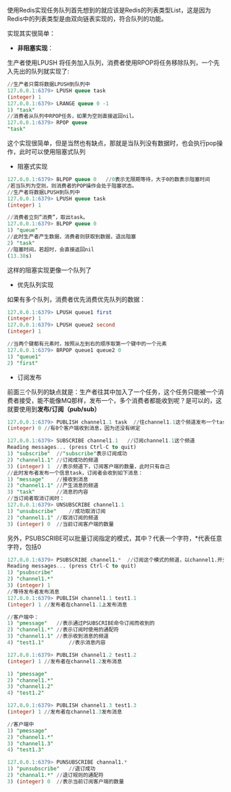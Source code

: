 使用Redis实现任务队列首先想到的就应该是Redis的列表类型List，这是因为Redis中的列表类型是由双向链表实现的，符合队列的功能。

实现其实很简单：

- **非阻塞实现**：

生产者使用LPUSH 将任务加入队列，消费者使用RPOP将任务移除队列，一个先入先出的队列就实现了:

```sql
//生产者只需将数据LPUSH到队列中
127.0.0.1:6379> LPUSH queue task
(integer) 1
127.0.0.1:6379> LRANGE queue 0 -1
1) "task"
//消费者从队列中RPOP任务，如果为空则直接返回nil。
127.0.0.1:6379> RPOP queue
"task"
```

这个实现很简单，但是当然也有缺点，那就是当队列没有数据时，也会执行pop操作，此时可以使用阻塞式队列

- 阻塞式实现

```sql
127.0.0.1:6379> BLPOP queue 0   //0表示无限期等待，大于0的数表示阻塞时间
/若当队列为空则，则消费者的POP操作会处于阻塞状态。
//生产者将数据LPUSH到队列中
127.0.0.1:6379> LPUSH queue task
(integer) 1

//消费者立刻“消费”，取出task。
127.0.0.1:6379> BLPOP queue 0
1) "queue"
//此时生产者产生数据，消费者则获取到数据，退出阻塞
2) "task"
//阻塞时间，若超时，会直接返回nil
(13.38s)
```

这样的阻塞实现更像一个队列了

- 优先队列实现

如果有多个队列，消费者优先消费优先队列的数据：

```sql
127.0.0.1:6379> LPUSH queue1 first 
(integer) 1
127.0.0.1:6379> LPUSH queue2 second
(integer) 1

//当两个键都有元素时，按照从左到右的顺序取第一个键中的一个元素
127.0.0.1:6379> BRPOP queue1 queue2 0
1) "queue1"
2) "first"
```

- 订阅发布

前面三个队列的缺点就是：生产者往其中加入了一个任务，这个任务只能被一个消费者接受，能不能像MQ那样，发布一个，多个消费者都能收到呢？是可以的，这就要使用到**发布/订阅（pub/sub）**

```sql
127.0.0.1:6379> PUBLISH channel1.1 task  //往channel1.1这个频道发布一个task
(integer) 0 //有0个客户端收到消息，因为还没有绑定

127.0.0.1:6379> SUBSCRIBE channel1.1   //订阅channel1.1这个频道
Reading messages... (press Ctrl-C to quit)
1) "subscribe"  //"subscribe"表示订阅成功
2) "channel1.1" //订阅成功的频道
3) (integer) 1  //表示频道下，订阅客户端的数量，此时只有自己
//此时发布者发布一个信息task，订阅者会收到如下消息：
1) "message"    //接收到消息
2) "channel1.1" //产生消息的频道
3) "task"       //消息的内容
//当订阅者取消订阅时：
127.0.0.1:6379> UNSUBSCRIBE channel1.1
1) "unsubscribe"    //成功取消订阅
2) "channel1.1" //取消订阅的频道
3) (integer) 0  //当前订阅客户端的数量
```

另外，PSUBSCRIBE可以批量订阅指定的模式，其中？代表一个字符，*代表任意字符，包括0

```sql
127.0.0.1:6379> PSUBSCRIBE channel1.*  //订阅这个模式的频道，以channel1.开头的频道都会被订阅到
Reading messages... (press Ctrl-C to quit)
1) "psubscribe"
2) "channel1.*"
3) (integer) 1
//等待发布者发布消息
127.0.0.1:6379> PUBLISH channel1.1 test1.1
(integer) 1 //发布者在channel1.1上发布消息

//客户端中：
1) "pmessage"   //表示通过PSUBSCRIBE命令订阅而收到的
2) "channel1.*" //表示订阅时使用的通配符
3) "channel1.1" //表示收到消息的频道
4) "test1.1"        //表示消息内容

127.0.0.1:6379> PUBLISH channel1.2 test1.2
(integer) 1 //发布者在channel1.2发布消息

1) "pmessage"
2) "channel1.*"
3) "channel1.2"
4) "test1.2"

127.0.0.1:6379> PUBLISH channel1.3 test1.3
(integer) 1 //发布者在channel1.3发布消息

//客户端中
1) "pmessage"
2) "channel1.*"
3) "channel1.3"
4) "test1.3"

127.0.0.1:6379> PUNSUBSCRIBE channal1.*
1) "punsubscribe"   //退订成功
2) "channal1.*" //退订规则的通配符
3) (integer) 0  //表示当前订阅客户端的数量
```
